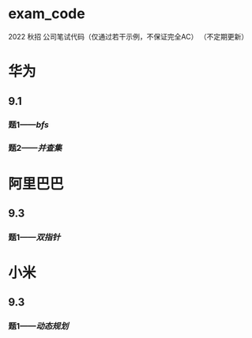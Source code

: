 # exam_code
2022 秋招 公司笔试代码（仅通过若干示例，不保证完全AC） （不定期更新）

# 华为
## 9.1 
### 题1——*bfs*
### 题2——*并查集*
    
# 阿里巴巴
## 9.3 
### 题1——*双指针*

# 小米
## 9.3 
### 题1——*动态规划*
